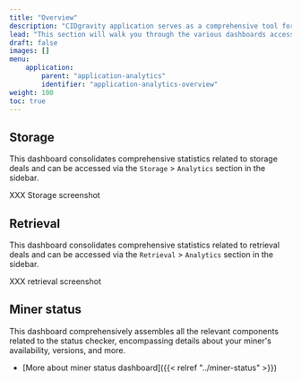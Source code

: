 ```yaml
---
title: "Overview"
description: "CIDgravity application serves as a comprehensive tool for managing and monitoring of : clients, pricing, acceptance criterias, avalability and activity."
lead: "This section will walk you through the various dashboards accessible within CIDgravity."
draft: false
images: []
menu:
    application:
        parent: "application-analytics"
        identifier: "application-analytics-overview"
weight: 100
toc: true
---
```


## Storage
This dashboard consolidates comprehensive statistics related to storage deals and can be accessed via the `Storage` > `Analytics` section in the sidebar.

XXX Storage screenshot

## Retrieval
This dashboard consolidates comprehensive statistics related to retrieval deals and can be accessed via the `Retrieval` > `Analytics` section in the sidebar.

XXX retrieval screenshot

## Miner status
This dashboard comprehensively assembles all the relevant components related to the status checker, encompassing details about your miner's availability, versions, and more.

- [More about miner status dashboard]({{< relref "../miner-status" >}})
